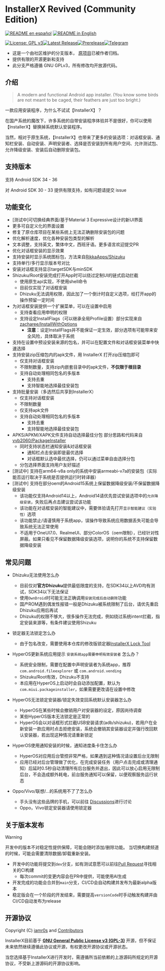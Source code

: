 # InstallerX Revived (Community Edition)

[![README en español](https://img.shields.io/badge/README_ES-0077b5?style=flat-square)](./README_ES.md) [![README in English](https://img.shields.io/badge/README_EN-239120?style=flat-square)](./README_EN.md)

[![License: GPL v3](https://img.shields.io/badge/License-GPLv3-blue.svg)](https://www.gnu.org/licenses/gpl-3.0)[![Latest Release](https://img.shields.io/github/v/release/wxxsfxyzm/InstallerX?label=稳定版)](https://github.com/wxxsfxyzm/InstallerX/releases/latest)[![Prerelease](https://img.shields.io/github/v/release/wxxsfxyzm/InstallerX?include_prereleases&label=测试版)](https://github.com/wxxsfxyzm/InstallerX/releases)[![Telegram](https://img.shields.io/badge/Telegram-2CA5E0?logo=telegram&logoColor=white)](https://t.me/installerx_revived)

- 这是一个由社区维护的分支版本， [原项目](https://github.com/iamr0s/InstallerX)已被作者归档。
- 提供有限的开源更新和支持
- 此分支严格遵循 GNU GPLv3，所有修改均开放源代码。

## 介绍

> A modern and functional Android app installer. (You know some birds are not meant to be caged,
> their feathers are just too bright.)

一款应用安装程序，为什么不试试【InstallerX】？

在国产系统的魔改下，许多系统的自带安装程序体验并不是很好，你可以使用【InstallerX】替换掉系统默认安装程序。

当然，相对于原生系统，【InstallerX】也带来了更多的安装选项：对话框安装、通知栏安装、自动安装、声明安装者、选择是否安装到所有用户空间、允许测试包、允许降级安装、安装后自动删除安装包。

## 支持版本

支持 Android SDK 34 - 36

对 Android SDK 30 - 33 提供有限支持，如有问题请提交 issue

## 功能变化

- [测试中]可切换经典界面/基于Material 3 Expressive设计的新UI界面
- 更多可自定义化的界面设置
- 修复了原仓库项目在某些系统上无法正确删除安装包的问题
- 优化解析速度，优化各种安装包类型的解析
- 文本调整，支持英文，繁体中文，西班牙语。更多语言欢迎提交PR
- 优化对话框安装的显示效果
- 支持安装时显示系统图标包，方法来自[RikkaApps/Shizuku](https://github.com/RikkaApps/Shizuku/blob/master/manager/src/main/java/moe/shizuku/manager/utils/AppIconCache.kt)
- 支持单行/多行显示版本号对比
- 安装对话框支持显示targetSDK与minSDK
- Shizuku/Root安装完成打开App时可以绕过定制UI的链式启动拦截
    - 使用原生api实现，不使用shell命令
    - 目前仅实现了对话框安装
    - Dhizuku无法调用权限，因此加了一个倒计时自定义选项，给打开app的操作预留一定时间
- 为对话框安装提供一个扩展菜单，可以在设置中启用
    - 支持查看应用申明的权限
    - 支持设定InstallFlags（可以继承全局Profile设置）部分实现来自[zacharee/InstallWithOptions](https://github.com/zacharee/InstallWithOptions/blob/main/app/src/main/java/dev/zwander/installwithoptions/data/InstallOption.kt)
       - **注意**：设定InstallFlags并不能保证一定生效，部分选项有可能带来安全风险，具体取决于系统
- 支持在设置中预设安装来源的包名，并可以在配置文件和对话框安装菜单中快速选择
- 支持安装zip压缩包内的apk文件，用 InstallerX 打开zip压缩包即可 
    - 仅支持对话框安装
    - 不限制数量，支持zip内嵌套目录中的apk文件，**不仅限于根目录**
    - 支持自动处理相同包名的多版本
       - 支持去重
       - 支持智能地选择最佳安装包
- 支持批量安装（多选然后共享到InstallerX）
    - 仅支持对话框安装
    - 不限制数量
    - 仅支持apk文件
    - 支持自动处理相同包名的多版本
       - 支持去重
       - 支持智能地选择最佳安装包
- APKS/APKM/XAPK文件支持自动选择最佳分包 部分思路和代码来自[vvb2060/PackageInstaller](https://github.com/vvb2060/PackageInstaller/tree/master/app)
    - 同时支持状态栏通知安装&对话框安装
        - 通知栏点击安装即是最优选择
        - 对话框默认选中最优选择，仍可以通过菜单自由选择分包
    - 分包选择界面支持用户友好描述 
- [测试中] 支持在arm64-v8a only的系统中安装armeabi-v7a的安装包（实际能否运行取决于系统是否提供运行时转译器）
- [测试中] 支持在部分oem的Android15系统上保留数据降级安装/不保留数据降级安装
    - 该功能仅支持Android14以上，Android14请优先尝试安装选项中的`允许降级安装`，失败后再点击建议尝试该功能
    - 该功能在对话框安装的智能建议中，需要体验请先打开`显示智能建议（实验性）`选项
    - 该功能禁止/请谨慎用于系统app，误操作导致系统应用数据丢失可能会导致系统无法正常使用
    - 不适用于OneUI7.0、RealmeUI、部分ColorOS（oem限制），已经针对性屏蔽。如果只看见不保留数据降级安装选项，说明你的系统不支持保留数据降级安装

## 常见问题

- Dhizuku无法使用怎么办
    - 目前仅对**官方Dhizuku**提供最低限度的支持，在SDK34以上AVD均有测试，SDK34以下无法保证
    - 使用`OwnDroid`时可能无法正确调用`安装完成后自动删除`功能
    - 国产ROM遇到偶发性报错一般是Dhizuku被系统限制了后台，请优先重启Dhizuku应用后再试
    - Dhizuku的权限不够大，很多操作无法完成，例如绕过系统intent拦截，指定安装来源等，有条件建议使用Shizuku

- 锁定器无法锁定怎么办
    - 由于包名改变，需要使用本仓库的修改版锁定器[InstallerX Lock Tool](https://github.com/wxxsfxyzm/InstallerX-Revived/blob/main/InstallerX%E9%94%81%E5%AE%9A%E5%99%A8_1.3.apk)

- HyperOS更新系统应用提示 `安装系统app需要申明有效安装者` 怎么办？
    - 系统安全限制，需要在配置中声明安装者为系统app，推荐 `com.android.fileexplorer` 或 `com.android.vending`
    - Shizuku/Root有效，Dhizuku不支持
    - 本应用在HyperOS上启动时会自动添加配置，默认为`com.miui.packageinstaller`，如果需要更改请在设置中修改

- HyperOS无法锁定安装器/锁定失效变回系统默认安装器怎么办
    - HyperOS在某些时候会撤销用户对安装器的设定，原因尚待调查
    - 某些HyperOS版本无法锁定是正常的
    - HyperOS会以对话框形式拦截USB安装请求(adb/shizuku)，若用户在全新安装一款应用时点击拒绝安装，系统会撤销其安装器设定并强行改回默认安装器，若出现这种情况请重新锁定
    
- HyperOS使用通知安装的时候，通知进度条卡住怎么办
    - HyperOS对应用后台管控非常严格，如果遇到这种情况请设置后台无限制
    - 应用已经对后台管理做了优化，在完成安装任务（用户点击完成或清理通知）后延时0.5秒自动清理所有后台服务并退出，因此可以放心启用无限制后台，不会造成额外耗电，前台服务通知可以保留，以便观察服务运行状态

- Oppo/Vivo/联想/...的系统用不了了怎么办
    - 手头没有这些品牌的手机，可以前往 [Discussions](https://github.com/wxxsfxyzm/InstallerX-Revived/discussions)进行讨论
    - Oppo，Vivo锁定安装器请使用锁定器

## 关于版本发布

> [!WARNING]
> 开发中的版本不对稳定性提供保障，可能会随时添加/删除功能。
> 当切换构建频道的时候，可能会需要清除数据/卸载重新安装。

- 开发中的功能将提交到`dev`分支，如有测试意愿可以前往[Pull Request](https://github.com/wxxsfxyzm/InstallerX-Revived/pulls)寻找相关的CI构建
  - 每次commit的变更内容会在PR中提供，可能使用AI生成
- 开发完成的功能会合并到`main`分支，CI/CD会自动构建并发布为最新alpha版本
- 稳定版会在一个阶段的开发结束，需要提高`versionCode`时手动触发构建并由CI/CD自动发布为release

## 开源协议

Copyright (C)  [iamr0s](https://github.com/iamr0s) and [Contributors](https://github.com/wxxsfxyzm/InstallerX-Revived/graphs/contributors)

InstallerX目前基于 [**GNU General Public License v3 (GPL-3)**](http://www.gnu.org/copyleft/gpl.html)
开源，但不保证未来依然继续遵循此协议或开源，有权更改开源协议或开源状态。

当您选择基于InstallerX进行开发时，需遵循所当前依赖的上游源码所规定的开源协议，不受新上游源码的开源协议影响。
